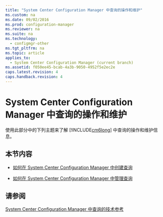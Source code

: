 ```yaml
---
title: "System Center Configuration Manager 中查询的操作和维护"
ms.custom: na
ms.date: 09/02/2016
ms.prod: configuration-manager
ms.reviewer: na
ms.suite: na
ms.technology: 
  - configmgr-other
ms.tgt_pltfrm: na
ms.topic: article
applies_to: 
  - System Center Configuration Manager (current branch)
ms.assetid: f050ee45-bcab-4a3b-9050-4952f5e2ec2e
caps.latest.revision: 4
caps.handback.revision: 4
---
```

# System Center Configuration Manager 中查询的操作和维护
使用此部分中的下列主题来了解 [!INCLUDE[cm6long](../LocTest/includes/cm6long_md.md)] 中查询的操作和维护信息。  
  
## 本节内容  
  
-   [如何在 System Center Configuration Manager 中创建查询](../LocTest/How-to-create-queries-in-System-Center-Configuration-Manager.md)  
  
-   [如何在 System Center Configuration Manager 中管理查询](../LocTest/How-to-manage-queries-in-System-Center-Configuration-Manager.md)  
  
## 请参阅  
 [System Center Configuration Manager 中查询的技术参考](../LocTest/Queries-technical-reference-for-System-Center-Configuration-Manager.md)